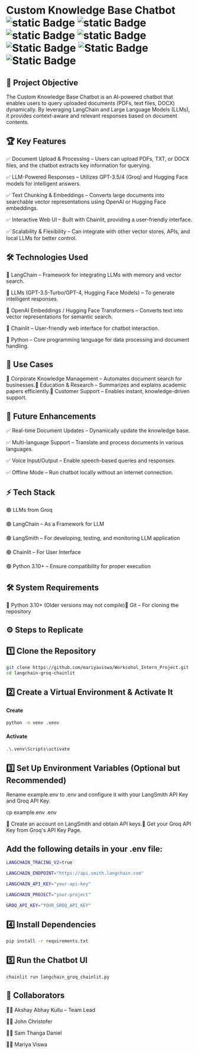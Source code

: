 # Custom Knowledge Base Chatbot ![static Badge](https://img.shields.io/badge/llm-yellow) ![static Badge](https://img.shields.io/badge/langchain-red) ![static Badge](https://img.shields.io/badge/OpenAI-white) ![static Badge](https://img.shields.io/badge/Groq-_API-blue) ![Static Badge](https://img.shields.io/badge/Chainlit-orange) ![Static Badge](https://img.shields.io/badge/Hugging_-Face-yellow) ![Static Badge](https://img.shields.io/badge/chat_-bot-greywhite)



## 🚀 Project Objective

The Custom Knowledge Base Chatbot is an AI-powered chatbot that enables users to query uploaded documents (PDFs, text files, DOCX) dynamically. By leveraging LangChain and Large Language Models (LLMs), it provides context-aware and relevant responses based on document contents.

## 🏆 Key Features

✅ Document Upload & Processing – Users can upload PDFs, TXT, or DOCX files, and the chatbot extracts key information for querying.

✅ LLM-Powered Responses – Utilizes GPT-3.5/4 (Groq) and Hugging Face models for intelligent answers.

✅ Text Chunking & Embeddings – Converts large documents into searchable vector representations using OpenAI or Hugging Face embeddings.

✅ Interactive Web UI – Built with Chainlit, providing a user-friendly interface.

✅ Scalability & Flexibility – Can integrate with other vector stores, APIs, and local LLMs for better control.

## 🛠 Technologies Used

🔹 LangChain – Framework for integrating LLMs with memory and vector search.

🔹 LLMs (GPT-3.5-Turbo/GPT-4, Hugging Face Models) – To generate intelligent responses.

🔹 OpenAI Embeddings / Hugging Face Transformers – Converts text into vector representations for semantic search.

🔹 Chainlit – User-friendly web interface for chatbot interaction.

🔹 Python – Core programming language for data processing and document handling.

## 🎯 Use Cases

🔹 Corporate Knowledge Management – Automates document search for businesses.🔹 Education & Research – Summarizes and explains academic papers efficiently.🔹 Customer Support – Enables instant, knowledge-driven support.

## 📌 Future Enhancements

✅ Real-time Document Updates – Dynamically update the knowledge base.

✅ Multi-language Support – Translate and process documents in various languages.

✅ Voice Input/Output – Enable speech-based queries and responses.

✅ Offline Mode – Run chatbot locally without an internet connection.

## ⚡ Tech Stack

🟢 LLMs from Groq

🟢 LangChain – As a Framework for LLM

🟢 LangSmith – For developing, testing, and monitoring LLM application

🟢 Chainlit – For User Interface

🟢 Python 3.10+ – Ensure compatibility for proper execution

## 🛠 System Requirements

🔹 Python 3.10+ (Older versions may not compile)🔹 Git – For cloning the repository

## ⚙️ Steps to Replicate

## 1️⃣ Clone the Repository

```bash
git clone https://github.com/mariyaviswa/Workcohol_Intern_Project.git
cd langchain-groq-chainlit
```

## 2️⃣ Create a Virtual Environment & Activate It
#### Create
```bash
python -m venv .venv
```
#### Activate
```bash
.\.venv\Scripts\activate
```

## 3️⃣ Set Up Environment Variables (Optional but Recommended)

Rename example.env to .env and configure it with your LangSmith API Key and Groq API Key.

cp example.env .env

🔹 Create an account on LangSmith and obtain API keys.🔹 Get your Groq API Key from Groq's API Key Page.

## Add the following details in your .env file:

```bash
LANGCHAIN_TRACING_V2=true

LANGCHAIN_ENDPOINT="https://api.smith.langchain.com"

LANGCHAIN_API_KEY="your-api-key"

LANGCHAIN_PROJECT="your-project"

GROQ_API_KEY="YOUR_GROQ_API_KEY"
```

## 4️⃣ Install Dependencies

```bash
pip install -r requirements.txt
```

## 5️⃣ Run the Chatbot UI

```bash
chainlit run langchain_groq_chainlit.py
```
## 👥 Collaborators

👨‍💻 Akshay Abhay Kullu – Team Lead

👨‍💻 John Christofer

👨‍💻 Sam Thanga Daniel

👨‍💻 Mariya Viswa
